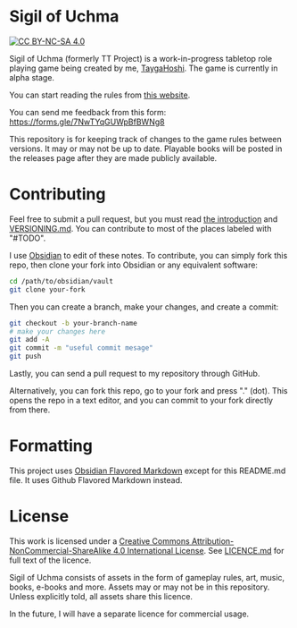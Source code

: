 # Sigil of Uchma
[![CC BY-NC-SA 4.0][cc-by-nc-sa-shield]][cc-by-nc-sa]

Sigil of Uchma (formerly TT Project) is a work-in-progress tabletop role playing game being created by me, [TaygaHoshi](https://github.com/TaygaHoshi). The game is currently in alpha stage.

You can start reading the rules from [this website](https://taygahoshi.github.io/tt-project/games/tt-project/introduction.html).

You can send me feedback from this form: https://forms.gle/7NwTYqGUWpBfBWNg8

This repository is for keeping track of changes to the game rules between versions. It may or may not be up to date. Playable books will be posted in the releases page after they are made publicly available.

# Contributing
Feel free to submit a pull request, but you must read [the introduction](https://taygahoshi.github.io/tt-project/games/tt-project/introduction.html) and [VERSIONING.md](https://github.com/TaygaHoshi/tt-project/blob/main/VERSIONING.md?plain=1). You can contribute to most of the places labeled with "#TODO".

I use [Obsidian](https://obsidian.md/) to edit of these notes. To contribute, you can simply fork this repo, then clone your fork into Obsidian or any equivalent software:
```bash
cd /path/to/obsidian/vault
git clone your-fork
```

Then you can create a branch, make your changes, and create a commit:
```bash
git checkout -b your-branch-name
# make your changes here
git add -A
git commit -m "useful commit mesage"
git push
```

Lastly, you can send a pull request to my repository through GitHub.

Alternatively, you can fork this repo, go to your fork and press "." (dot). This opens the repo in a text editor, and you can commit to your fork directly from there. 

# Formatting
This project uses [Obsidian Flavored Markdown](https://help.obsidian.md/Editing+and+formatting/Obsidian+Flavored+Markdown) except for this README.md file. It uses Github Flavored Markdown instead.

# License
This work is licensed under a
[Creative Commons Attribution-NonCommercial-ShareAlike 4.0 International License][cc-by-nc-sa]. See [LICENCE.md](LICENCE.md) for full text of the licence.

Sigil of Uchma consists of assets in the form of gameplay rules, art, music, books, e-books and more. Assets may or may not be in this repository. Unless explicitly told, all assets share this licence.

In the future, I will have a separate licence for commercial usage. 

[cc-by-nc-sa]: http://creativecommons.org/licenses/by-nc-sa/4.0/
[cc-by-nc-sa-shield]: https://img.shields.io/badge/License-CC%20BY--NC--SA%204.0-lightgrey.svg
